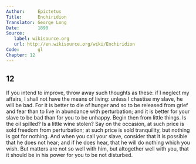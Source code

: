 ```yaml
---
Author:     Epictetus  
Title:      Enchiridion  
Translator: George Long  
Date:       1890  
Source:
   label: wikisource.org
   url: http://en.wikisource.org/wiki/Enchiridion
Code:       gl  
Chapter: 12
---
```

##  12

If you intend to improve, throw away such thoughts as these: if I neglect my
affairs, I shall not have the means of living: unless I chastise my slave, he
will be bad. For it is better to die of hunger and so to be released from grief
and fear than to live in abundance with perturbation; and it is better for your
slave to be bad than for you to be unhappy. Begin then from little things. Is
the oil spilled? Is a little wine stolen? Say on the occasion, at such price is
sold freedom from perturbation; at such price is sold tranquility, but nothing
is got for nothing. And when you call your slave, consider that it is possible
that he does not hear; and if he does hear, that he will do nothing which you
wish. But matters are not so well with him, but altogether well with you, that
it should be in his power for you to be not disturbed.



